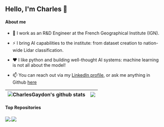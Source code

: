 ## Hello, I'm Charles 👋

#### About me

- 💼 I work as an R&D Engineer at the French Geographical Institute (IGN).

- ⚡ I bring AI capabilities to the institute: from dataset creation to nation-wide Lidar classification.

- ❤️ I like python and building well-thought AI systems: machine learning is not all about the model!

- 📫 You can reach out via my [LinkedIn profile](https://www.linkedin.com/in/charlesgaydon/), or ask me anything in Github [here](https://github.com/CharlesGaydon/CharlesGaydon/issues)


| <a><img align="center" src="https://github-readme-stats.vercel.app/api?username=CharlesGaydon&show_icons=true&include_all_commits=true&theme=buefy&hide_border=true" alt="CharlesGaydon's github stats" /></a> | <a href="https://github.com/CharlesGaydon/github-readme-stats"><img align="center" src="https://github-readme-stats.vercel.app/api/top-langs/?username=CharlesGaydon&layout=compact&theme=buefy&hide_border=true" /></a> |
| ------------- | ------------- |

#### Top Repositories


<a href="https://github.com/IGNF/myria3d">
  <img align="center" src="https://github-readme-stats.vercel.app/api/pin/?username=IGNF&repo=myria3d&theme=buefy" />
</a>
<a href="https://github.com/IGNF/lidar-prod">
  <img align="center" src="https://github-readme-stats.vercel.app/api/pin/?username=IGNF&repo=lidar-prod&theme=buefy" />
</a>


<!--
**CharlesGaydon/CharlesGaydon** is a ✨ _special_ ✨ repository because its `README.md` (this file) appears on your GitHub profile.

Here are some ideas to get you started:
- 🔭 I’m currently working on ...
- 🌱 I’m currently learning ...
- 👯 I’m looking to collaborate on ...
- 💬 Ask me about ...
- 📫 How to reach me: ...
- ⚡ Fun fact: ...
-->
